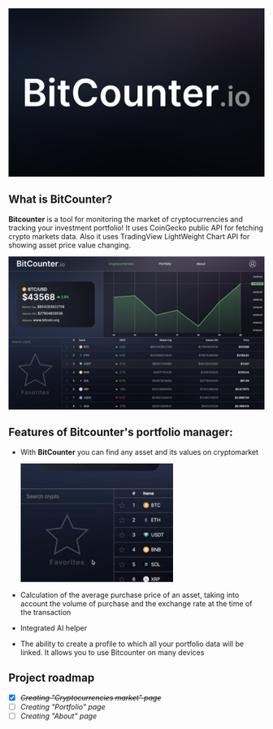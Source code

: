 <img src="./static/Banner.png"/>

## What is BitCounter?

**Bitcounter** is a tool for monitoring the market of cryptocurrencies and tracking your investment portfolio!
It uses CoinGecko public API for fetching crypto markets data. Also it uses TradingView LightWeight Chart API for showing asset price value changing.

<img src="./static/Market page.png" width="622.5px"/>

## Features of Bitcounter's portfolio manager:

- With **BitCounter** you can find any asset and its values on cryptomarket

  <img src="./static/Search-algo.gif" width="300" height="233" />

- Calculation of the average purchase price of an asset, taking into account the volume of purchase and the exchange rate at the time of the transaction
- Integrated AI helper
- The ability to create a profile to which all your portfolio data will be linked. It allows you to use Bitcounter on many devices

## Project roadmap

- [x] ~~_Creating "Cryptocurrencies market" page_~~
- [ ] _Creating "Portfolio" page_
- [ ] _Creating "About" page_
